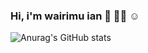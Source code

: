 ### Hi, i'm wairimu ian 👋 👨‍💻 ☺️


![Anurag's GitHub stats](https://github-readme-stats.vercel.app/api?username=wairimuian&count_private=true)
